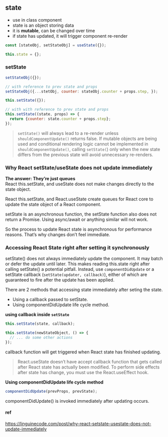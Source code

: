 ## state
- use in class component
- state is an object storing data
- it is **mutable**, can be changed over time
- if state has updated, it will trigger component re-render

```jsx
const [stateObj, setStateObj] = useState({});
```

```jsx
this.state = {};
```

### setState
```jsx
setStateObj({});

// with reference to prev state and props
setStateObj({...stetObj, counter: stateObj.counter + props.step, });
```

```jsx
this.setState({});

// with with reference to prev state and props
this.setState((state, props) => {
  return {counter: state.counter + props.step};
});
```

> `setState()` will always lead to a re-render unless `shouldComponentUpdate()` returns false. If mutable objects are being used and conditional rendering logic cannot be implemented in `shouldComponentUpdate()`, calling `setState(`) only when the new state differs from the previous state will avoid unnecessary re-renders.




### Why React setState/useState does not update immediately
**The answer: They’re just queues** \
React this.setState, and useState does not make changes directly to the state object.

React this.setState, and React.useState create queues for React core to update the state object of a React component.

setState is an asynchronous function, the setState function also does not return a Promise. Using async/await or anything similar will not work.

So the process to update React state is asynchronous for performance reasons. That’s why changes don’t feel immediate.




### Accessing React State right after setting it synchronously

setState() does not always immediately update the component. It may batch or defer the update until later. This makes reading this.state right after calling setState() a potential pitfall. Instead, use `componentDidUpdate` or a setState callback (`setState(updater, callback)`), either of which are guaranteed to fire after the update has been applied.


There are 2 methods that accessing state immediately after seting the state.
- Using a callback passed to setState.
- Using componentDidUpdate life cycle method.




**using callback inside `setState`**

```jsx
this.setState(state, callback);

this.setState(newStateObject, () => {
  // ... do some other actions
});
```
callback function will get triggered when React state has finished updating.

> React.useState doesn’t have accept callback function that gets called after React state has actually been modified. To perform side effects after state has change, you must use the React.useEffect hook.





**Using componentDidUpdate life cycle method**
```jsx
componentDidUpdate(prevProps, prevState);
```
componentDidUpdate() is invoked immediately after updating occurs. 



#### ref 
https://linguinecode.com/post/why-react-setstate-usestate-does-not-update-immediately


